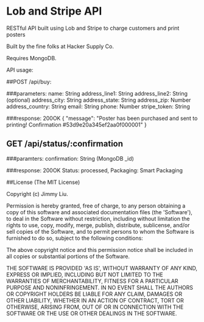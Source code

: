 # Lob and Stripe API

RESTful API built using Lob and Stripe to charge customers and print posters

Built by the fine folks at Hacker Supply Co.

Requires MongoDB.

API usage:

##POST /api/buy:

###parameters:
name: String
address_line1: String
address_line2: String (optional)
address_city: String
address_state: String
address_zip: Number
address_country: String
email: String
phone: Number
stripe_token: String

###response:
200OK
{
  "message": "Poster has been purchased and sent to printing! Confirmation #53d9e20a345ef2aa0f000001"
}

## GET /api/status/:confirmation

###paramters:
confirmation: String (MongoDB _id)

###response:
200OK
Status: processed, Packaging: Smart Packaging

##License
(The MIT License)

Copyright (c) Jimmy Liu.

Permission is hereby granted, free of charge, to any person obtaining a copy of this software and associated documentation files (the 'Software'), to deal in the Software without restriction, including without limitation the rights to use, copy, modify, merge, publish, distribute, sublicense, and/or sell copies of the Software, and to permit persons to whom the Software is furnished to do so, subject to the following conditions:

The above copyright notice and this permission notice shall be included in all copies or substantial portions of the Software.

THE SOFTWARE IS PROVIDED 'AS IS', WITHOUT WARRANTY OF ANY KIND, EXPRESS OR IMPLIED, INCLUDING BUT NOT LIMITED TO THE WARRANTIES OF MERCHANTABILITY, FITNESS FOR A PARTICULAR PURPOSE AND NONINFRINGEMENT. IN NO EVENT SHALL THE AUTHORS OR COPYRIGHT HOLDERS BE LIABLE FOR ANY CLAIM, DAMAGES OR OTHER LIABILITY, WHETHER IN AN ACTION OF CONTRACT, TORT OR OTHERWISE, ARISING FROM, OUT OF OR IN CONNECTION WITH THE SOFTWARE OR THE USE OR OTHER DEALINGS IN THE SOFTWARE.

